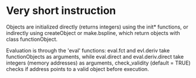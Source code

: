 
# Very short instruction

Objects are initialized directly (returns integers) using the init* functions, or indirectly using createObject or make.bspline, which return objects with class functionObject.

Evaluation is through the 'eval' functions: eval.fct and evl.deriv take functionObjects as arguments, while eval.direct and eval.deriv.direct take integers (memory addresses) as arguments,
check_validity (default = TRUE) checks if address points to a valid object before execution.




